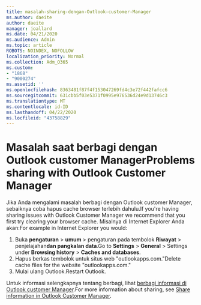 ```yaml
---
title: masalah-sharing-dengan-Outlook-customer-Manager
ms.author: daeite
author: daeite
manager: joallard
ms.date: 04/21/2020
ms.audience: Admin
ms.topic: article
ROBOTS: NOINDEX, NOFOLLOW
localization_priority: Normal
ms.collection: Adm_O365
ms.custom:
- "1868"
- "9000274"
ms.assetid: ''
ms.openlocfilehash: 8363481f87f4f153047269fd4c3e72f442fafcc6
ms.sourcegitcommit: 631cbb5f03e5371f0995e976536d24e9d13746c3
ms.translationtype: MT
ms.contentlocale: id-ID
ms.lasthandoff: 04/22/2020
ms.locfileid: "43758829"
---
```

# <a name="problems-sharing-with-outlook-customer-manager"></a><span data-ttu-id="b1695-102">Masalah saat berbagi dengan Outlook customer Manager</span><span class="sxs-lookup"><span data-stu-id="b1695-102">Problems sharing with Outlook Customer Manager</span></span>

<span data-ttu-id="b1695-103">Jika Anda mengalami masalah berbagi dengan Outlook customer Manager, sebaiknya coba hapus cache browser terlebih dahulu.</span><span class="sxs-lookup"><span data-stu-id="b1695-103">If you're having sharing issues with Outlook Customer Manager we recommend that you first try clearing your browser cache.</span></span> <span data-ttu-id="b1695-104">Misalnya di Internet Explorer Anda akan:</span><span class="sxs-lookup"><span data-stu-id="b1695-104">For example in Internet Explorer you would:</span></span>

1. <span data-ttu-id="b1695-105">Buka **pengaturan** > **umum** > pengaturan pada tembolok **Riwayat** > penjelajahan**dan pangkalan data**.</span><span class="sxs-lookup"><span data-stu-id="b1695-105">Go to **Settings** > **General** > Settings under **Browsing history** > **Caches and databases**.</span></span>
2. <span data-ttu-id="b1695-106">Hapus berkas tembolok untuk situs web "outlookapps.com."</span><span class="sxs-lookup"><span data-stu-id="b1695-106">Delete cache files for the website "outlookapps.com."</span></span>
3. <span data-ttu-id="b1695-107">Mulai ulang Outlook.</span><span class="sxs-lookup"><span data-stu-id="b1695-107">Restart Outlook.</span></span>

<span data-ttu-id="b1695-108">Untuk informasi selengkapnya tentang berbagi, lihat [berbagi informasi di Outlook customer Manager](https://support.office.com/article/4f26cc69-67da-4cd5-b344-02d1a4799310%20).</span><span class="sxs-lookup"><span data-stu-id="b1695-108">For more information about sharing, see [Share information in Outlook Customer Manager](https://support.office.com/article/4f26cc69-67da-4cd5-b344-02d1a4799310%20).</span></span>